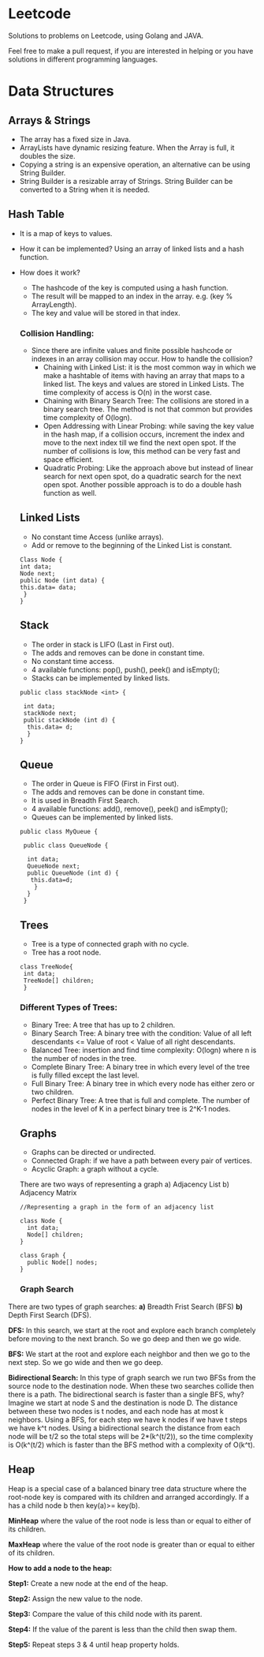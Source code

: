 # Leetcode

Solutions to problems on Leetcode, using Golang and JAVA.

Feel free to make a pull request, if you are interested in helping or you have solutions in different programming languages.


# Data Structures

 ## Arrays & Strings
 
 - The array has a fixed size in Java.
 - ArrayLists have dynamic resizing feature. When the Array is full, it doubles the size.
 - Copying a string is an expensive operation, an alternative can be using String Builder.
 - String Builder is a resizable array of Strings. String Builder can be converted to a String when it is needed.
 
 ## Hash Table
 
 - It is a map of keys to values.
 - How it can be implemented?  Using an array of linked lists and a hash function.
 - How does it work? 
    - The hashcode of the key is computed using a hash function.
    - The result will be mapped to an index in the array. e.g. (key % ArrayLength).
    - The key and value will be stored in that index.
    
    ### Collision Handling:
    
    - Since there are infinite values and finite possible hashcode or indexes in an array collision may occur. How to handle the collision?
        - Chaining with Linked List: it is the most common way in which we make a hashtable of items with having an array that maps to a linked list. The keys and values are stored in Linked Lists. The time complexity of access is O(n) in the worst case.
        - Chaining with Binary Search Tree: The collisions are stored in a binary search tree. The method is not that common but provides time complexity of O(logn).
        - Open Addressing with Linear Probing: while saving the key value in the hash map, if a collision occurs, increment the index and move to the next index till we find the next open spot. If the number of collisions is low, this method can be very fast and space efficient.
        - Quadratic Probing: Like the approach above but instead of linear search for next open spot, do a quadratic search for the next open spot. Another possible approach is to do a double hash function as well.
        
   ## Linked Lists
     - No constant time Access (unlike arrays).
     - Add or remove to the beginning of the Linked List is constant. 
     
     
     
     ```
     Class Node {
     int data; 
     Node next; 
     public Node (int data) {
     this.data= data;
      }
     }
     ```
        
    ## Stack
    
     - The order in stack is LIFO (Last in First out).
     - The adds and removes can be done in constant time.
     - No constant time access.
     - 4 available functions: pop(), push(), peek() and isEmpty();
     - Stacks can be implemented by linked lists.
     
     
     
     ```
     public class stackNode <int> {
      
      int data; 
      stackNode next; 
      public stackNode (int d) {
       this.data= d; 
       }
     }
     ```
   ## Queue
   
     - The order in Queue is FIFO (First in First out).
     - The adds and removes can be done in constant time.
     - It is used in Breadth First Search.
     - 4 available functions:  add(), remove(), peek() and isEmpty();
     - Queues can be implemented by linked lists.
   
   
   
   ```
   public class MyQueue {
    
    public class QueueNode {
     
     int data;
     QueueNode next; 
     public QueueNode (int d) {
      this.data=d;
       }
     }
    }
   ```
   
   ## Trees
   
   - Tree is a type of connected graph with no cycle.
   - Tree has a root node.
   
   ```
   class TreeNode{
    int data; 
    TreeNode[] children;
    }
   ```
   ### Different Types of Trees:
   
   - Binary Tree: A tree that has up to 2 children.
   - Binary Search Tree: A binary tree with the condition: Value of all left descendants <= Value of root < Value of all right descendants.
   - Balanced Tree: insertion and find time complexity: O(logn) where n is the number of nodes in the tree.
   - Complete Binary Tree: A binary tree in which every level of the tree is fully filled except the last level.
   - Full Binary Tree: A binary tree in which every node has either zero or two children.
   - Perfect Binary Tree: A tree that is full and complete. The number of nodes in the level of K in a perfect binary tree is 2^K-1 nodes.
   
   
   ## Graphs
   
   - Graphs can be directed or undirected.
   - Connected Graph: if we have a path between every pair of vertices.
   - Acyclic Graph: a graph without a cycle.
   
   There are two ways of representing a graph a) Adjacency List b) Adjacency Matrix
   
   ```
   //Representing a graph in the form of an adjacency list
   
   class Node {
     int data;
     Node[] children;
   }
   
   class Graph {
     public Node[] nodes;
   }
   ```
   
   ### Graph Search
   
 There are two types of graph searches: **a)** Breadth Frist Search (BFS) **b)** Depth First Search (DFS).
  
  **DFS:** In this search, we start at the root and explore each branch completely before moving to the next branch. So we go deep and then we go wide. 
  
   **BFS:** We start at the root and explore each neighbor and then we go to the next step. So we go wide and then we go deep.
    
 **Bidirectional Search:** In this type of graph search we run two BFSs from the source node to the destination node. When these two searches collide then there is a path.
    The bidirectional search is faster than a single BFS, why? 
    Imagine we start at node S and the destination is node D. The distance between these two nodes is t nodes, and each node has at most k neighbors. Using a BFS, for each step we have k nodes if we have t steps we have k^t nodes. Using a bidirectional search the distance from each node will be t/2 so the total steps will be 2*(k^(t/2)), so the time complexity is O(k^(t/2) which is faster than the BFS method with a complexity of O(k^t).
    

## Heap 


Heap is a special case of a balanced binary tree data structure where the root-node key is compared with its children and arranged accordingly. If a has a child node b then key(a)>= key(b).

**MinHeap** where the value of the root node is less than or equal to either of its children.

**MaxHeap** where the value of the root node is greater than or equal to either of its children.

**How to add a node to the heap:**

**Step1:** Create a new node at the end of the heap.

**Step2:** Assign the new value to the node.

**Step3:** Compare the value of this child node with its parent.

**Step4:** If the value of the parent is less than the child then swap them.

**Step5:** Repeat steps 3 & 4 until heap property holds.
